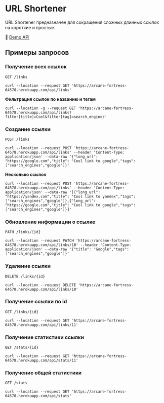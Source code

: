 # URL Shortener
URL Shortener предназначен для сокращения сложных длинных ссылок на короткие и простые.

🔗 [Demo API](http://arcane-fortress-64578.herokuapp.com/api)

## Примеры запросов

### Получение всех ссылок

`GET /links`

    curl --location --request GET 'https://arcane-fortress-64578.herokuapp.com/api/links'

**Фильтрация ссылок по названию и тегам**
   
    curl --location -g --request GET 'https://arcane-fortress-64578.herokuapp.com/api/links?filter[title]=Cool&filter[tag]=search_engines'

### Создание ссылки

`POST /links`

    curl --location --request POST 'https://arcane-fortress-64578.herokuapp.com/api/links' --header 'Content-Type: application/json' --data-raw '{"long_url": "https://google.com","title": "Cool link to google","tags": ["search_engines","google"]}'

**Несколько ссылок**

    curl --location --request POST 'https://arcane-fortress-64578.herokuapp.com/api/links' --header 'Content-Type: application/json' --data-raw '[{"long_url": "https://yandex.com","title": "Cool link to yandex","tags": ["search_engines","google"]},{"long_url": "https://google.com","title": "Cool link to google","tags": ["search_engines","google"]}]'

### Обновление информации о ссылке

`PATH /links/{id}`

    curl --location --request PATCH 'https://arcane-fortress-64578.herokuapp.com/api/links/10' --header 'Content-Type: application/json' --data-raw '{"title": "Google","tags": ["search_engines","google"]}'
    
    
### Удаление ссылки

`DELETE /links/{id}`

    curl --location --request DELETE 'https://arcane-fortress-64578.herokuapp.com/api/links/10'

### Получение ссылки по id

`GET /links/{id}`

    curl --location --request GET 'https://arcane-fortress-64578.herokuapp.com/api/links/11'

### Получение статистики ссылки

`GET /stats/{id}`

    curl --location --request GET 'https://arcane-fortress-64578.herokuapp.com/api/stats/11'

### Получение общей статистики

`GET /stats`

    curl --location --request GET 'https://arcane-fortress-64578.herokuapp.com/api/stats'
